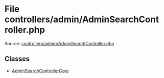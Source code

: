 File controllers/admin/AdminSearchController.php
=========
Source: [controllers/admin/AdminSearchController.php](https://github.com/PrestaShop/PrestaShop/blob/1.6.1.1/controllers/admin/AdminSearchController.php)


Classes
-------

* [AdminSearchControllerCore](class.AdminSearchControllerCore)

